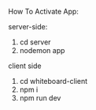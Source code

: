 How To Activate App: 

server-side:
1. cd server
2. nodemon app

client side
1. cd whiteboard-client
2. npm i
3. npm run dev